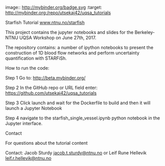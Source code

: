 image:: http://mybinder.org/badge.svg :target: http://mybinder.org:/repo/utsekaj42/uqsa_tutorials

Starfish Tutorial www.ntnu.no/starfish

This project contains the jupyter notebooks and slides for the Berkeley-NTNU UQSA Workshop on June 27th, 2017.

The repository contains: a number of ipython notebooks to present the construction of 1D blood flow networks and perform uncertainty quantification with STARFiSh.

How to run the code:

Step 1 Go to: http://beta.mybinder.org/

Step 2 In the GitHub repo or URL field enter: https://github.com/utsekaj42/uqsa_tutorials

Step 3 Click launch and wait for the Dockerfile to build and then it will launch a Jupyter Notebook

Step 4 navigate to the starfish_single_vessel.ipynb python notebook in the Jupyter interface.

Contact

For questions about the tutorial content

Contact: Jacob Sturdy jacob.t.sturdy@ntnu.no or Leif Rune Hellevik leif.r.hellevik@ntnu.no
